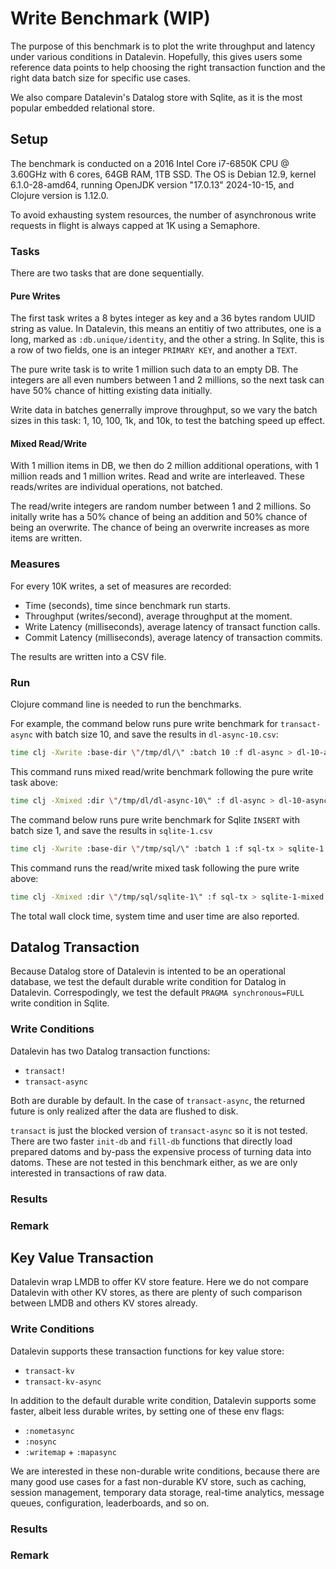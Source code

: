 # Write Benchmark (WIP)

The purpose of this benchmark is to plot the write throughput and latency under
various conditions in Datalevin. Hopefully, this gives users some reference data
points to help choosing the right transaction function and the right data batch
size for specific use cases.

We also compare Datalevin's Datalog store with Sqlite, as it is the most popular
embedded relational store.

## Setup

The benchmark is conducted on a 2016 Intel Core i7-6850K CPU @ 3.60GHz with 6
cores, 64GB RAM, 1TB SSD. The OS is Debian 12.9, kernel 6.1.0-28-amd64, running
OpenJDK version "17.0.13" 2024-10-15, and Clojure version is 1.12.0.

To avoid exhausting system resources, the number of asynchronous write requests
in flight is always capped at 1K using a Semaphore.

### Tasks

There are two tasks that are done sequentially.

#### Pure Writes

The first task writes a 8 bytes integer as key and a 36 bytes random UUID string
as value. In Datalevin, this means an entitiy of two attributes, one is a long,
marked as `:db.unique/identity`, and the other a string. In Sqlite, this is a
row of two fields, one is an integer `PRIMARY KEY`, and another a `TEXT`.

The pure write task is to write 1 million such data to an empty DB. The integers
are all even numbers between 1 and 2 millions, so the next task can have 50%
chance of hitting existing data initially.

Write data in batches generrally improve throughput, so we vary the batch sizes
in this task: 1, 10, 100, 1k, and 10k, to test the batching speed up effect.

#### Mixed Read/Write

With 1 million items in DB, we then do 2 million additional operations, with
1 million reads and 1 million writes. Read and write are interleaved. These
reads/writes are individual operations, not batched.

The read/write integers are random number between 1 and 2 millions. So initally
write has a 50% chance of being an addition and 50% chance of being an
overwrite. The chance of being an overwrite increases as more items are
written.

### Measures

For every 10K writes, a set of measures are recorded:

* Time (seconds), time since benchmark run starts.
* Throughput (writes/second), average throughput at the moment.
* Write Latency (milliseconds), average latency of transact function calls.
* Commit Latency (milliseconds), average latency of transaction commits.

The results are written into a CSV file.

### Run

Clojure command line is needed to run the benchmarks.

For example, the command below runs pure write benchmark for `transact-async`
with batch size 10, and save the results in `dl-async-10.csv`:

```bash
time clj -Xwrite :base-dir \"/tmp/dl/\" :batch 10 :f dl-async > dl-10-async.csv
```

This command runs mixed read/write benchmark following the pure write task above:

```bash
time clj -Xmixed :dir \"/tmp/dl/dl-async-10\" :f dl-async > dl-10-async-mixed.csv
```

The command below runs pure write benchmark for Sqlite `INSERT`  with batch size
1, and save the results in `sqlite-1.csv`

```bash
time clj -Xwrite :base-dir \"/tmp/sql/\" :batch 1 :f sql-tx > sqlite-1.csv
```

This command runs the read/write mixed task following the pure write above:

```bash
time clj -Xmixed :dir \"/tmp/sql/sqlite-1\" :f sql-tx > sqlite-1-mixed.csv
```

The total wall clock time, system time and user time are also reported.

## Datalog Transaction

Because Datalog store of Datalevin is intented to be an operational database, we
test the default durable write condition for Datalog in Datalevin.
Correspodingly, we test the default `PRAGMA synchronous=FULL` write condition in
Sqlite.

### Write Conditions

Datalevin has two Datalog transaction functions:

* `transact!`
* `transact-async`

Both are durable by default. In the case of `transact-async`, the returned
future is only realized after the data are flushed to disk.

`transact` is just the blocked version of `transact-async` so it is not tested.
There are two faster `init-db` and `fill-db` functions that directly load
prepared datoms and by-pass the expensive process of turning data into datoms.
These are not tested in this benchmark either, as we are only interested in
transactions of raw data.

### Results

### Remark

## Key Value Transaction

Datalevin wrap LMDB to offer KV store feature. Here we do not compare Datalevin
with other KV stores, as there are plenty of such comparison between LMDB and
others KV stores already.

### Write Conditions

Datalevin supports these transaction functions for key value store:

* `transact-kv`
* `transact-kv-async`

In addition to the default durable write condition, Datalevin supports some
faster, albeit less durable writes, by setting one of these env flags:

* `:nometasync`
* `:nosync`
* `:writemap` + `:mapasync`

We are interested in these non-durable write conditions, because there are many
good use cases for a fast non-durable KV store, such as caching, session
management, temporary data storage, real-time analytics, message queues,
configuration, leaderboards, and so on.

### Results

### Remark

